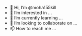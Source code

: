 - 👋 Hi, I’m @moha155kill
- 👀 I’m interested in ...
- 🌱 I’m currently learning ...
- 💞️ I’m looking to collaborate on ...
- 📫 How to reach me ...

<!---
moha155kill/moha155kill is a ✨ special ✨ repository because its `README.md` (this file) appears on your GitHub profile.
You can click the Preview link to take a look at your changes.
--->

